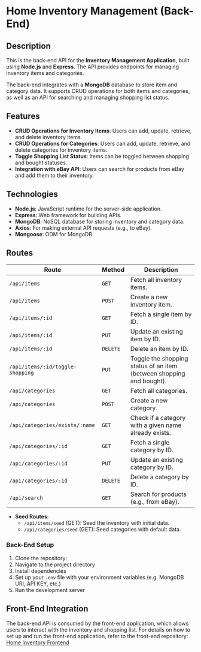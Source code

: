 
# Home Inventory Management (Back-End)

## Description
This is the back-end API for the **Inventory Management Application**, built using **Node.js** and **Express**. The API provides endpoints for managing inventory items and categories.

The back-end integrates with a **MongoDB** database to store item and category data. It supports CRUD operations for both items and categories, as well as an API for searching and managing shopping list status.

## Features
- **CRUD Operations for Inventory Items**: Users can add, update, retrieve, and delete inventory items.
- **CRUD Operations for Categories**: Users can add, update, retrieve, and delete categories for inventory items.
- **Toggle Shopping List Status**: Items can be toggled between shopping and bought statuses.
- **Integration with eBay API**: Users can search for products from eBay and add them to their inventory.

## Technologies
- **Node.js**: JavaScript runtime for the server-side application.
- **Express**: Web framework for building APIs.
- **MongoDB**: NoSQL database for storing inventory and category data.
- **Axios**: For making external API requests (e.g., to eBay).
- **Mongoose**: ODM for MongoDB.

## Routes
| **Route**                         | **Method**  | **Description**                                                                                             |
|-----------------------------------|-------------|-------------------------------------------------------------------------------------------------------------|
| `/api/items`                      | `GET`       | Fetch all inventory items.                                                                                   |
| `/api/items`                      | `POST`      | Create a new inventory item.                                                                                 |
| `/api/items/:id`                  | `GET`       | Fetch a single item by ID.                                                                                   |
| `/api/items/:id`                  | `PUT`       | Update an existing item by ID.                                                                               |
| `/api/items/:id`                  | `DELETE`    | Delete an item by ID.                                                                                        |
| `/api/items/:id/toggle-shopping`  | `PUT`       | Toggle the shopping status of an item (between shopping and bought).                                         |
| `/api/categories`                 | `GET`       | Fetch all categories.                                                                                        |
| `/api/categories`                 | `POST`      | Create a new category.                                                                                       |
| `/api/categories/exists/:name`    | `GET`       | Check if a category with a given name already exists.                                                        |
| `/api/categories/:id`             | `GET`       | Fetch a single category by ID.                                                                               |
| `/api/categories/:id`             | `PUT`       | Update an existing category by ID.                                                                           |
| `/api/categories/:id`             | `DELETE`    | Delete a category by ID.                                                                                     |
| `/api/search`                     | `GET`       | Search for products (e.g., from eBay).                                                                       |

- **Seed Routes**:
  - `/api/items/seed` (GET): Seed the inventory with initial data.
  - `/api/categories/seed` (GET): Seed categories with default data.


### Back-End Setup

1. Clone the repository:
2. Navigate to the project directory
3. Install dependencies
4. Set up your `.env` file with your environment variables (e.g. MongoDB URI, API KEY, etc.)
5. Run the development server

## Front-End Integration
The back-end API is consumed by the front-end application, which allows users to interact with the inventory and shopping list. For details on how to set up and run the front-end application, refer to the front-end repository: [Home Inventory Frontend](https://github.com/swelbeck/rtt43-inventory-capstone-frontend)

